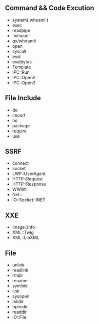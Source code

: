 ## Command && Code Excution

- system('whoami')
- exec
- readpipe
- \`whoami\`
- qx/whoami/
- open
- syscall
- eval
- evalbytes
- Template
- IPC::Run
- IPC::Open2
- IPC::Open3


## File Include
- do
- import
- no
- package
- require
- use



## SSRF
- connect
- socket
- LWP::UserAgent
- HTTP::Request
- HTTP::Response
- WWW::
- Net::
- IO::Socket::INET



## XXE
- Image::Info
- XML::Twig
- XML::LibXML 

## File
- unlink
- readlink
- rmdir
- rename
- symlink
- link
- sysopen
- mkdir
- opendir
- readdir
- IO::File

